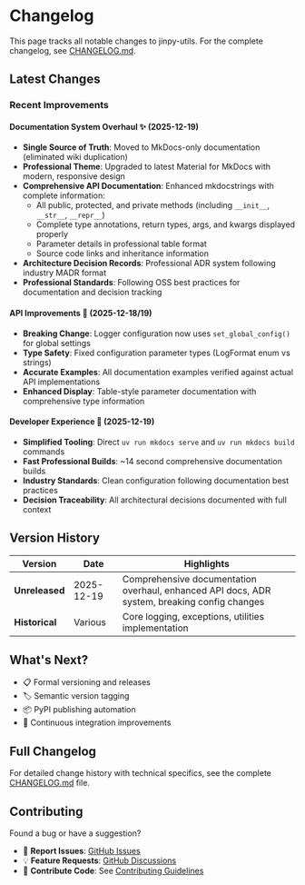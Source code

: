 # Changelog

This page tracks all notable changes to jinpy-utils. For the complete changelog, see [CHANGELOG.md](https://github.com/jinto-ag/jinpy-utils/blob/main/CHANGELOG.md).

## Latest Changes

### Recent Improvements

#### Documentation System Overhaul ✨ (2025-12-19)
- **Single Source of Truth**: Moved to MkDocs-only documentation (eliminated wiki duplication)
- **Professional Theme**: Upgraded to latest Material for MkDocs with modern, responsive design
- **Comprehensive API Documentation**: Enhanced mkdocstrings with complete information:
  - All public, protected, and private methods (including `__init__`, `__str__`, `__repr__`)
  - Complete type annotations, return types, args, and kwargs displayed properly
  - Parameter details in professional table format
  - Source code links and inheritance information
- **Architecture Decision Records**: Professional ADR system following industry MADR format
- **Professional Standards**: Following OSS best practices for documentation and decision tracking

#### API Improvements 🔧 (2025-12-18/19)
- **Breaking Change**: Logger configuration now uses `set_global_config()` for global settings
- **Type Safety**: Fixed configuration parameter types (LogFormat enum vs strings)
- **Accurate Examples**: All documentation examples verified against actual API implementations
- **Enhanced Display**: Table-style parameter documentation with comprehensive type information

#### Developer Experience 🚀 (2025-12-19)
- **Simplified Tooling**: Direct `uv run mkdocs serve` and `uv run mkdocs build` commands
- **Fast Professional Builds**: ~14 second comprehensive documentation builds
- **Industry Standards**: Clean configuration following documentation best practices
- **Decision Traceability**: All architectural decisions documented with full context

## Version History

| Version | Date | Highlights |
|---------|------|------------|
| **Unreleased** | 2025-12-19 | Comprehensive documentation overhaul, enhanced API docs, ADR system, breaking config changes |
| **Historical** | Various | Core logging, exceptions, utilities implementation |

## What's Next?

- 📋 Formal versioning and releases
- 🏷️ Semantic version tagging
- 📦 PyPI publishing automation
- 🔄 Continuous integration improvements

## Full Changelog

For detailed change history with technical specifics, see the complete [CHANGELOG.md](https://github.com/jinto-ag/jinpy-utils/blob/main/CHANGELOG.md) file.

## Contributing

Found a bug or have a suggestion?

- 🐛 **Report Issues**: [GitHub Issues](https://github.com/jinto-ag/jinpy-utils/issues)
- 💡 **Feature Requests**: [GitHub Discussions](https://github.com/jinto-ag/jinpy-utils/discussions)
- 🔧 **Contribute Code**: See [Contributing Guidelines](https://github.com/jinto-ag/jinpy-utils/blob/main/CONTRIBUTING.md)
